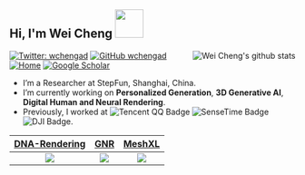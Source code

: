 
<h2> Hi, I'm Wei Cheng <img src="https://media.giphy.com/media/mGcNjsfWAjY5AEZNw6/giphy.gif" width="50"></h2>

<a href="#wchengaa-title">
  <img align="right" src="https://github-readme-stats.vercel.app/api?username=wchengad&show_icons=true&include_all_commits=true&theme=buefy&hide_border=true" alt="Wei Cheng's github stats" />
</a>


[![Twitter: wchengad](https://img.shields.io/twitter/follow/wchengad?style=social)](https://twitter.com/wchengad)
[![GitHub wchengad](https://img.shields.io/github/followers/wchengad?label=follow&style=social)](https://github.com/wchengad)
[![Home](https://img.shields.io/badge/Home%20Page-ceb15a?labelColor=ceb15a&logo=homeadvisor&logoColor=white)](https://wchengad.github.io/)
[![Google Scholar](https://img.shields.io/badge/Google%20Scholar-4285F4?logo=google-scholar&logoColor=white)](https://scholar.google.com.hk/citations?user=OC8eBkYAAAAJ&hl=en)

- I’m a Researcher at StepFun, Shanghai, China.
- I’m currently working on **Personalized Generation**, **3D Generative AI**, **Digital Human and Neural Rendering**.
- Previously, I worked at ![Tencent QQ Badge](https://img.shields.io/badge/Tencent-1EBAFC?logo=tencentqq&logoColor=fff&style=for-the-badge) ![SenseTime Badge](https://img.shields.io/badge/SeneseTime-red?logo=apachesuperset&logoColor=fff&style=for-the-badge) ![DJI Badge](https://img.shields.io/badge/DJI-black?logo=dji&logoColor=fff&style=for-the-badge).


| [**DNA-Rendering**](https://dna-rendering.github.io/) | [**GNR**](https://github.com/generalizable-neural-performer/gnr) | [**MeshXL**](https://github.com/OpenMeshLab/MeshXL) | 
| :--------------------------------------------------------------------------------------------------------------: | :--------------------------------------------------------------------------------------------------------------: | :--------------------------------------------------------------------------------------------------------------: |
| <image src="https://github.com/user-attachments/assets/cba869f4-2c28-432d-a459-f9531b4ab08b" /> |    <image src="https://github.com/user-attachments/assets/6e776475-c5a3-42a5-8a61-e28c5bccaed5" />  | <image src="https://github.com/user-attachments/assets/4833026d-bde4-4cf6-9681-1904ede2f87e" />  |
